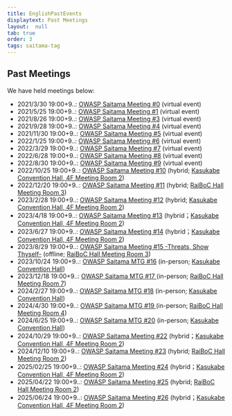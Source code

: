 ```yaml
---
title: EnglishPastEvents
displaytext: Past Meetings
layout:  null
tab: true
order: 3
tags: saitama-tag
---
```


## Past Meetings

We have held meetings below:

* 2021/3/30 19:00+9..: [OWASP Saitama Meeting #0](https://owaspsaitama.connpass.com/event/208691/) (virtual event)
* 2021/5/25 19:00+9..: [OWASP Saitama Meeting #1](https://owaspsaitama.connpass.com/event/211303/) (virtual event)
* 2021/8/26 19:00+9..: [OWASP Saitama Meeting #3](https://owaspsaitama.connpass.com/event/215307/) (virtual event)
* 2021/9/28 19:00+9..: [OWASP Saitama Meeting #4](https://owaspsaitama.connpass.com/event/226012/) (virtual event)
* 2021/11/30 19:00+9..: [OWASP Saitama Meeting #5](https://owaspsaitama.connpass.com/event/232046/) (virtual event)
* 2022/1/25 19:00+9..: [OWASP Saitama Meeting #6](https://owaspsaitama.connpass.com/event/233456/) (virtual event)
* 2022/3/29 19:00+9..: [OWASP Saitama Meeting #7](https://owaspsaitama.connpass.com/event/237914/) (virtual event)
* 2022/6/28 19:00+9..: [OWASP Saitama Meeting #8](https://owaspsaitama.connpass.com/event/243881/) (virtual event)
* 2022/8/30 19:00+9..: [OWASP Saitama Meeting #9](https://owaspsaitama.connpass.com/event/253611/) (virtual event)
* 2022/10/25 19:00+9..: [OWASP Saitama Meeting #10](https://owaspsaitama.connpass.com/event/263218/) (hybrid; [Kasukabe Convention Hall, 4F Meeting Room 2](https://www.kasukabehall.jp/))
* 2022/12/20 19:00+9..: [OWASP Saitama Meeting #11](https://owaspsaitama.connpass.com/event/266725/) (hybrid; [RaiBoC Hall Meeting Room 3](https://saitama-culture.jp/raibochall/))
* 2023/2/28 19:00+9..: [OWASP Saitama Meeting #12](https://owaspsaitama.connpass.com/event/276182/) (hybrid; [Kasukabe Convention Hall, 4F Meeting Room 2](https://www.kasukabehall.jp/))
* 2023/4/18 19:00+9..: [OWASP Saitama Meeting #13](https://owaspsaitama.connpass.com/event/277279/) (hybrid；[Kasukabe Convention Hall, 4F Meeting Room 2](https://www.kasukabehall.jp/))
* 2023/6/27 19:00+9..: [OWASP Saitama Meeting #14](https://owaspsaitama.connpass.com/event/288231/) (hybrid；[Kasukabe Convention Hall, 4F Meeting Room 2](https://www.kasukabehall.jp/))
* 2023/8/29 19:00+9..: [OWASP Saitama Meeting #15 -Threats, Show Thyself-](https://owaspsaitama.connpass.com/event/288885/) (offline; [RaiBoC Hall Meeting Room 3](https://saitama-culture.jp/raibochall/))
* 2023/10/24 19:00+9..: [OWASP Saitama MTG #16](https://owaspsaitama.connpass.com/event/295377/) (in-person; [Kasukabe Convention Hall](https://www.kasukabehall.jp/))
* 2023/12/18 19:00+9..: [OWASP Saitama MTG #17 ](https://owaspsaitama.connpass.com/event/301069/) (in-person; [RaiBoC Hall Meeting Room 7](https://saitama-culture.jp/raibochall/))
* 2024/2/27 19:00+9..: [OWASP Saitama MTG #18](https://owaspsaitama.connpass.com/event/309691/) (in-person; [Kasukabe Convention Hall](https://www.kasukabehall.jp/))
* 2024/4/30 19:00+9..: [OWASP Saitama MTG #19 ](https://connpass.com/event/315657/) (in-person; [RaiBoC Hall Meeting Room 4](https://saitama-culture.jp/raibochall/))
* 2024/6/25 19:00+9..: [OWASP Saitama MTG #20](https://owaspsaitama.connpass.com/event/318246/) (in-person; [Kasukabe Convention Hall](https://www.kasukabehall.jp/))
* 2024/10/29 19:00+9..: [OWASP Saitama Meeting #22](https://owaspsaitama.connpass.com/event/331588/) (hybrid；[Kasukabe Convention Hall, 4F Meeting Room 2](https://www.kasukabehall.jp/))
* 2024/12/10 19:00+9..: [OWASP Saitama Meeting #23](https://owaspsaitama.connpass.com/event/338822/) (hybrid; [RaiBoC Hall Meeting Room 2](https://saitama-culture.jp/raibochall/))
* 2025/02/25 19:00+9..: [OWASP Saitama Meeting #24](https://owaspsaitama.connpass.com/event/339973/) (hybrid；[Kasukabe Convention Hall, 4F Meeting Room 2](https://www.kasukabehall.jp/))
* 2025/04/22 19:00+9..: [OWASP Saitama Meeting #25](https://owaspsaitama.connpass.com/event/348313/) (hybrid; [RaiBoC Hall Meeting Room 2](https://saitama-culture.jp/raibochall/))
* 2025/06/24 19:00+9..: [OWASP Saitama Meeting #26](https://owaspsaitama.connpass.com/event/353670/) (hybrid；[Kasukabe Convention Hall, 4F Meeting Room 2](https://www.kasukabehall.jp/))
